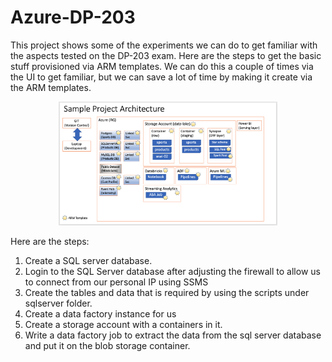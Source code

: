 # Azure-DP-203

This project shows some of the experiments we can do to get familiar with the aspects tested on the DP-203 exam. Here are the steps to get the basic stuff provisioned via ARM templates. We can do this a couple of times via the UI to get familiar, but we can save a lot of time by making it create via the ARM templates. 

<p align="center">
  <img src="SampleArchitecture.png" width="350" title="Sample Architecure">
</p>

Here are the steps:

1. Create a SQL server database. 
2. Login to the SQL Server database after adjusting the firewall to allow us to connect from our personal IP using SSMS
3. Create the tables and data that is required by using the scripts under sqlserver folder.
4. Create a data factory instance for us
5. Create a storage account with a containers in it.    
6. Write a data factory job to extract the data from the sql server database and put it on the blob storage container.
